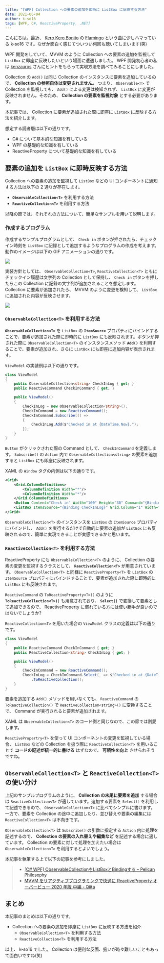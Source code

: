```yaml
---
title: "[WPF] Collection への要素の追加を即時に ListBox に反映する方法"
date: 2021-06-04
author: k-so16
tags: [WPF, C#, ReactiveProperty, .NET]
---
```


こんにちは。最近、 [Kero Kero Bonito](https://www.sonymusic.co.jp/artist/kerokerobonito/) の [Flamingo](https://open.spotify.com/album/2xLjorF0M6LHPqk2qmZJOV) という曲に少しハマっている k-so16 です。なぜか面白く感じてついつい何回も聴いてしまいます(笑)

WPF 開発をしていて、MVVM のように Collection への要素の追加を監視して `ListBox` に即座に反映したいという場面に遭遇しました。 WPF 開発初心者の私は [kenzauros](https://github.com/kenzauros) さんにヒントをもらって実現方法を調べてみることにしました。

Collection の `Add()` は同じ Collection のインスタンスに要素を追加しているので、 **Collection の参照自体は変更されません。** つまり、 `Observable<T>` で Collection を監視しても、 `Add()` による変更は検知されず、 `ListBox` に変更が反映されません。そのため、 **Collection の要素を監視対象** とする必要があります。

本記事では、 Collection に要素が追加された際に即座に `ListBox` に反映する方法を紹介します。

想定する読者層は以下の通りです。

- C# について基本的な知識を有している
- WPF の基礎的な知識を有している
- ReactiveProperty について基礎的な知識を有している

## 要素の追加を `ListBox` に即時反映する方法

Collection への要素の追加を監視して `ListBox` などの UI コンポーネントに通知する方法は以下の 2 通りが存在します。

- **`ObservableCollection<T>`** を利用する方法
- **`ReactiveCollection<T>`** を利用する方法

以降の節では、それぞれの方法について、簡単なサンプルを用いて説明します。

### 作成するプログラム

作成するサンプルプログラムとして、 `Check in` ボタンが押されたら、チェックイン時刻を `ListBox` に記録として追加するようなプログラムの作成を考えます。動作のイメージは以下の GIF アニメーションの通りです。

![](images/wpf-mvvm-for-listbox-1.gif)

実装方針としては、 `ObservableCollection<T>`, `ReactiveCollection<T>` ともにチェックイン履歴は文字列の Collection として保持し、 `Check in` ボタンを押したらこの Collection に記録の文字列が追加されることを想定します。 Collection に要素が追加されたら、 MVVM のように変更を検知して、 `ListBox` に追加された内容が反映させます。

![](images/wpf-mvvm-for-listbox-2.png)

### `ObservableCollection<T>` を利用する方法

**`ObservableCollection<T>`** を `ListBox` の **`ItemSource`** プロパティにバインドすることで、要素が追加された際に即時的に `ListBox` にも反映されます。ボタンが押された際に `ObservableCollection<T>` のインスタンスメソッド **`Add()`** を利用することで、要素が追加され、さらに `ListBox` にも即座に追加内容が表示されます。

`ViewModel` の実装例は以下の通りです。

```cs
class ViewModel
{
    public ObservableCollection<string> CheckInLog { get; }
    public ReactiveCommand CheckInCommand { get; }

    public ViewModel()
    {
        CheckInLog = new ObservableCollection<string>();
        CheckInCommand = new ReactiveCommand();
        CheckInCommand.Subscribe(() =>
        {
            CheckInLog.Add($"Checked in at {DateTime.Now}.");
        });
    }
}
```

`Button` がクリックされた際の Command として、 `CheckInCommand` を定義します。 `Subscribe()` の `Action` 内で `ObservableCollection<string>` の要素を追加すると `ListBox` にも即座に反映されます。

XAML の `Window` タグの内側は以下の通りです。

```xml
<Grid>
    <Grid.ColumnDefinitions>
        <ColumnDefinition Width="*"/>
        <ColumnDefinition Width="*"/>
    </Grid.ColumnDefinitions>
    <Button Content="Check in" Width="100" Height="30" Command="{Binding CheckInCommand}"/>
    <ListBox ItemsSource="{Binding CheckInLog}" Grid.Column="1" Width="300" Height="400"></ListBox>
</Grid>
```

`ObservableCollection<T>` のインスタンスを `ListBox` の `ItemSource` プロパティにバインドし、 `Add()` を実行するだけで自動的に要素の追加が `ListBox` にも反映されるので、簡単に実現できることが実感できるかと思います。

### `ReactiveCollection<T>` を利用する方法

ReactiveProperty にも `ObservableCollection<T>` のように、 Collection の要素の変更を監視するクラスとして、 **`ReactiveCollection<T>`** が用意されています。 `ObservableCollection<T>` と同様に `ReactiveProperty<T>` を `ListBox` の `ItemSource` プロパティにバインドすることで、要素が追加された際に即時的に `ListBox` にも反映されます。

`ReactiveCommand` の `ToReactiveProperty<T>()` のように **`ToReactiveCollection<T>()`** も用意されており、 **`Select()`** で変換して要素として追加できるので、 ReactiveProperty に慣れている方には使い勝手が良いのではないでしょうか?

`ReactiveCollection<T>` を用いた場合の `ViewModel` クラスの定義は以下の通りです。

```cs
class ViewModel
{
    public ReactiveCommand CheckInCommand { get; }
    public ReactiveCollection<string> CheckInLog { get; }

    public ViewModel()
    {
        CheckInCommand = new ReactiveCommand();
        CheckInLog = CheckInCommand.Select(_ => $"Checked in at {DateTime.Now}.")
            .ToReactiveCollection();
    }
}
```

要素を追加する `Add()` メソッドを用いなくても、 `ReactiveCommand` の `ToReactiveCollection()` で `ReactiveCollection<string>()` に変換することで、 Command が実行されると要素が追加されます。

XAML は `ObservableCollection<T>` のコード例と同じなので、この節では割愛します。

`ReactivePropertry<T>` を使って UI コンポーネントの変更を監視している場合、 `ListBox` などの Collection を扱う際に `ReactiveCollection<T>` を用いることで **コードの記述が統一的に書ける** はずなので、 **可読性を向上** させられそうですね。

## `ObservableCollection<T>` と `ReactiveCollection<T>` の使い分け

上記のサンプルプログラムのように、 **Collection の末尾に要素を追加** する場合は `ReactiveCollection<T>` が適しています。追加する要素を `Select()` を利用して記述できるので、 `ObservableCollection<T>` に比べてシンプルに書けます。一方で、要素を Collection の途中に追加したり、並び替えや要素の編集には `ReactiveCollection<T>` は不向きです。

`ObservableCollection<T>` は `Subscribe()` の引数に指定する `Action` 内に処理を記述するので、 **Collection の要素の入れ替えや編集など** を記述する場合に適しています。 Collection の要素に対して処理を加えたい場合は `ObservableCollection<T>` を利用するとよいでしょう。

本記事を執筆する上で以下の記事を参考にしました。

> - [[C# WPF] ObservableCollectionをListBoxとBindingする &#8211; Pelican Philosophy](https://www.peliphilo.net/archives/2222)
> - [MVVM をリアクティブプログラミングで快適に ReactiveProperty オーバービュー 2020 年版 中編 - Qiita](https://qiita.com/okazuki/items/dae37c42776727e6c8a5#reactivecollection)

## まとめ

本記事のまとめは以下の通りです。

- Collection への要素の追加を即座に `ListBox` に反映する方法を紹介
    - `ObservableCollection<T>` を利用する方法
    - `ReactiveCollection<T>` を利用する方法

以上、 k-so16 でした。 Collection は便利な反面、扱いが時々難しいこともあって面白いですね(笑)